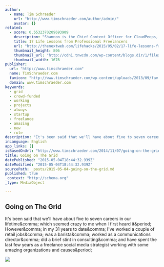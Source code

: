 ```yaml
---
author:
  - name: Tim Schraeder
    url: "http://www.timschraeder.com/author/admin/"
    avatar: {}
related:
  - score: 0.5532370209693909
    description: "Shannon is the Chief Content Officer for CloudPeeps, where she crafts words, creates strategies, and recruits loyal brand advocates. She's also the founder of asongaday.co, hand-curated songs delivered to your inbox, and an enthusiast of live music, sunshine, craft beer, and quality content. This post originally appeared on the Cloudpeeps blog."
    title: 17 Life Lessons from Professional Freelancers
    url: "http://thenextweb.com/lifehacks/2015/05/02/17-life-lessons-from-professional-freelancers/"
    thumbnail_height: 806
    thumbnail_url: "http://cdn1.tnwcdn.com/wp-content/blogs.dir/1/files/2015/04/freelancers.jpg"
    thumbnail_width: 1676
publisher:
  url: "http://www.timschraeder.com"
  name: TimSchraeder.com
  favicon: "http://www.timschraeder.com/wp-content/uploads/2013/09/fav.png"
  domain: www.timschraeder.com
keywords:
  - grid
  - crowd-funded
  - working
  - projects
  - always
  - startup
  - freelance
  - amazing
  - new
  - role
description: "It's been said that we'll have about five to seven careers in our lifetime, which seemed crazy to me when I first heard it. However, in my 31 years to date, I've worked a couple of retail jobs, was a barista, worked as a communications director, did a brief stint in consulting, and have spent the last few years as a freelance social media strategist working with some amazing organizations and causes."
inLanguage: English
app_links: []
isBasedOnUrl: "http://www.timschraeder.com/2014/11/07/going-on-the-grid/"
title: Going on The Grid
datePublished: "2015-05-04T18:44:32.939Z"
dateModified: "2015-05-04T18:44:32.939Z"
sourcePath: _posts/2015-05-04-going-on-the-grid.md
published: true
_context: "http://schema.org"
_type: MediaObject

---
```

<article style=""><h1>Going on The Grid</h1><p>It's been said that we'll have about five to seven careers in our lifetime&amp;comma; which seemed crazy to me when I first heard it&amp;period; However&amp;comma; in my 31 years to date&amp;comma; I've worked a couple of retail jobs&amp;comma; was a barista&amp;comma; worked as a communications director&amp;comma; did a brief stint in consulting&amp;comma; and have spent the last few years as a freelance social media strategist working with some amazing organizations and causes&amp;period;</p><img src="http://www.timschraeder.com/wp-content/uploads/2014/11/e8ac81525bbd0f43af83b11e81df122c2.png" /></article>